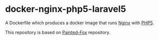 # docker-nginx-php5-laravel5

A Dockerfile which produces a docker image that runs [Nginx][nginx] with [PHP5][php].

[nginx]: http://wiki.nginx.org/
[php]: http://us.php.net/

This repository is based on [Painted-Fox](https://github.com/Painted-Fox/docker-nginx-php5) repository.